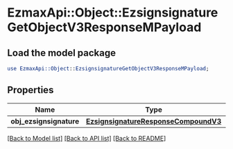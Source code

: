 # EzmaxApi::Object::EzsignsignatureGetObjectV3ResponseMPayload

## Load the model package
```perl
use EzmaxApi::Object::EzsignsignatureGetObjectV3ResponseMPayload;
```

## Properties
Name | Type | Description | Notes
------------ | ------------- | ------------- | -------------
**obj_ezsignsignature** | [**EzsignsignatureResponseCompoundV3**](EzsignsignatureResponseCompoundV3.md) |  | 

[[Back to Model list]](../README.md#documentation-for-models) [[Back to API list]](../README.md#documentation-for-api-endpoints) [[Back to README]](../README.md)


